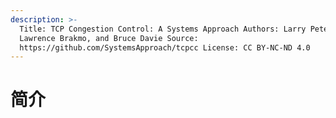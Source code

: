 ```yaml
---
description: >-
  Title: TCP Congestion Control: A Systems Approach Authors: Larry Peterson,
  Lawrence Brakmo, and Bruce Davie Source:
  https://github.com/SystemsApproach/tcpcc License: CC BY-NC-ND 4.0
---
```


# 简介

